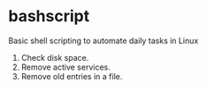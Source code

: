 # bashscript

Basic shell scripting to automate daily tasks in Linux 
1. Check disk space.
2. Remove active services.
3. Remove old entries in a file.
